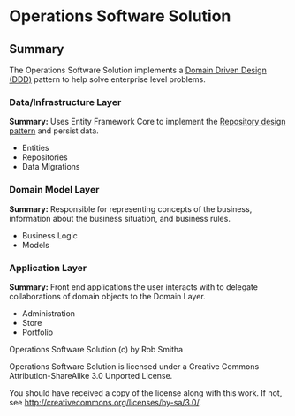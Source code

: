 # Operations Software Solution

## Summary
The Operations Software Solution implements a [Domain Driven Design (DDD)](https://docs.microsoft.com/en-us/dotnet/architecture/microservices/microservice-ddd-cqrs-patterns/ddd-oriented-microservice) pattern to help solve enterprise level problems. 

### Data/Infrastructure Layer
**Summary:** Uses Entity Framework Core to implement the [Repository design pattern](https://docs.microsoft.com/en-us/dotnet/architecture/microservices/microservice-ddd-cqrs-patterns/infrastructure-persistence-layer-design) and persist data.
* Entities
* Repositories
* Data Migrations

### Domain Model Layer
**Summary:** Responsible for representing concepts of the business, information about the business situation, and business rules.
* Business Logic
* Models


### Application Layer
**Summary:** Front end applications the user interacts with to delegate collaborations of domain objects to the Domain Layer.
* Administration
* Store
* Portfolio


Operations Software Solution (c) by Rob Smitha

Operations Software Solution is licensed under a
Creative Commons Attribution-ShareAlike 3.0 Unported License.

You should have received a copy of the license along with this
work.  If not, see <http://creativecommons.org/licenses/by-sa/3.0/>.
